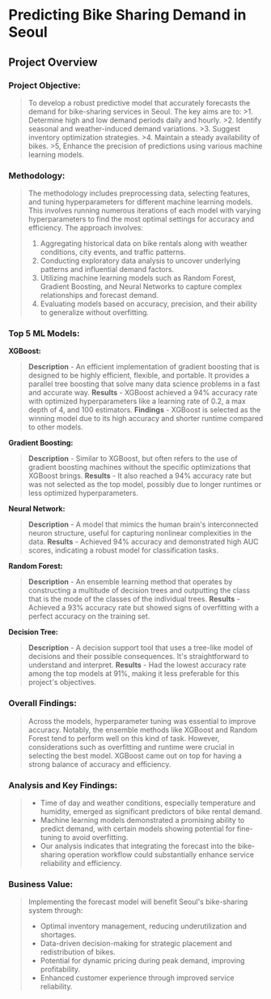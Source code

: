 # Predicting Bike Sharing Demand in Seoul

## Project Overview

### Project Objective:
> To develop a robust predictive model that accurately forecasts the demand for bike-sharing services in Seoul. The key aims are to:
    >1. Determine high and low demand periods daily and hourly.
    >2. Identify seasonal and weather-induced demand variations.
    >3. Suggest inventory optimization strategies.
    >4. Maintain a steady availability of bikes.
    >5, Enhance the precision of predictions using various machine learning models.

### Methodology:
> The methodology includes preprocessing data, selecting features, and tuning hyperparameters for different machine learning models. This involves running numerous iterations of each model with varying hyperparameters to find the most optimal settings for accuracy and efficiency.
The approach involves:
>1. Aggregating historical data on bike rentals along with weather conditions, city events, and traffic patterns.
>2. Conducting exploratory data analysis to uncover underlying patterns and influential demand factors.
>3. Utilizing machine learning models such as Random Forest, Gradient Boosting, and Neural Networks to capture complex relationships and forecast demand.
>4. Evaluating models based on accuracy, precision, and their ability to generalize without overfitting.

### Top 5 ML Models:
**XGBoost:**
> **Description** - An efficient implementation of gradient boosting that is designed to be highly efficient, flexible, and portable. It provides a parallel tree boosting that solve many data science problems in a fast and accurate way.
**Results** - XGBoost achieved a 94% accuracy rate with optimized hyperparameters like a learning rate of 0.2, a max depth of 4, and 100 estimators.
**Findings** - XGBoost is selected as the winning model due to its high accuracy and shorter runtime compared to other models.

**Gradient Boosting:**
> **Description** - Similar to XGBoost, but often refers to the use of gradient boosting machines without the specific optimizations that XGBoost brings.
**Results** - It also reached a 94% accuracy rate but was not selected as the top model, possibly due to longer runtimes or less optimized hyperparameters.

**Neural Network:**
> **Description** - A model that mimics the human brain's interconnected neuron structure, useful for capturing nonlinear complexities in the data.
**Results** - Achieved 94% accuracy and demonstrated high AUC scores, indicating a robust model for classification tasks.

**Random Forest:**
> **Description** - An ensemble learning method that operates by constructing a multitude of decision trees and outputting the class that is the mode of the classes of the individual trees.
**Results** - Achieved a 93% accuracy rate but showed signs of overfitting with a perfect accuracy on the training set.

**Decision Tree:**
> **Description** -  A decision support tool that uses a tree-like model of decisions and their possible consequences. It's straightforward to understand and interpret.
**Results** - Had the lowest accuracy rate among the top models at 91%, making it less preferable for this project's objectives.

### Overall Findings:
> Across the models, hyperparameter tuning was essential to improve accuracy. Notably, the ensemble methods like XGBoost and Random Forest tend to perform well on this kind of task. However, considerations such as overfitting and runtime were crucial in selecting the best model. XGBoost came out on top for having a strong balance of accuracy and efficiency.

### Analysis and Key Findings:
>- Time of day and weather conditions, especially temperature and humidity, emerged as significant predictors of bike rental demand.
>- Machine learning models demonstrated a promising ability to predict demand, with certain models showing potential for fine-tuning to avoid overfitting.
>- Our analysis indicates that integrating the forecast into the bike-sharing operation workflow could substantially enhance service reliability and efficiency.
  
### Business Value:
> Implementing the forecast model will benefit Seoul's bike-sharing system through:
>- Optimal inventory management, reducing underutilization and shortages.
>- Data-driven decision-making for strategic placement and redistribution of bikes.
>- Potential for dynamic pricing during peak demand, improving profitability.
>- Enhanced customer experience through improved service reliability.
